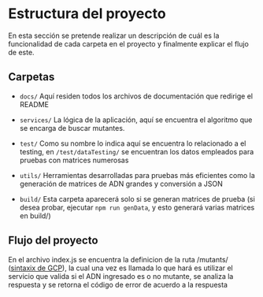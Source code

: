 # Estructura del proyecto
 
En esta sección se pretende realizar un descripción de cuál es la funcionalidad de cada carpeta en el proyecto y finalmente explicar el flujo de este.
 
## Carpetas
 
- `docs/` Aquí residen todos los archivos de documentación que redirige el README
 
- `services/` La lógica de la aplicación, aquí se encuentra el algoritmo que se encarga de buscar mutantes.
 
- `test/` Como su nombre lo indica aquí se encuentra lo relacionado a el testing, en `/test/dataTesting/` se encuentran los datos empleados para pruebas con matrices numerosas
 
- `utils/` Herramientas desarrolladas para pruebas más eficientes como la generación de matrices de ADN grandes y conversión a JSON
 
- `build/` Esta carpeta aparecerá solo si se generan matrices de prueba (si desea probar, ejecutar `npm run genData`, y esto generará varias matrices en build/)
 
## Flujo del proyecto
 
En el archivo index.js se encuentra la definicion de la ruta /mutants/ ([sintaxix de GCP](https://firebase.google.com/docs/functions/get-started#add-the-addmessage-function)), la cual una vez es llamada lo que hará es utilizar el servicio que valida si el ADN ingresado es o no mutante, se analiza la respuesta y se retorna el código de error de acuerdo a la respuesta

